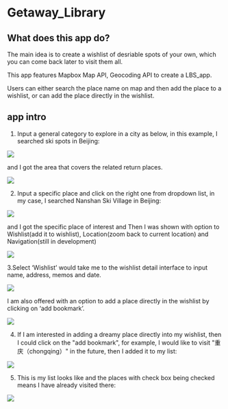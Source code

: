 # Getaway_Library

## What does this app do?

The main idea is to create a wishlist of desriable spots of your own, which you can come back later to visit them all.

This app features Mapbox Map API, Geocoding API to create a LBS_app.

Users can either search the place name on map and then add the place to a wishlist, or can add the place directly in the wishlist.

## app intro

1. Input a general category to explore in a city as below, in this example, I searched ski spots in Beijing:

![](https://github.com/AlisonGou/Getaway_Library/blob/wishlist/location/screenshot/generalsearch.png)

and I got the area that covers the related return places.

![](https://github.com/AlisonGou/Getaway_Library/blob/wishlist/location/screenshot/generalsearchreturn.png)

2. Input a specific place and click on the right one from dropdown list, in my case, I searched Nanshan Ski Village in Beijing:

![](https://github.com/AlisonGou/Getaway_Library/blob/wishlist/location/screenshot/specificsearch.png)

and I got the specific place of interest and Then I was shown with option to Wishlist(add it to wishlist), Location(zoom back to current location) and Navigation(still in development)

![](https://github.com/AlisonGou/Getaway_Library/blob/wishlist/location/screenshot/specificsearchreturn.png)

3.Select ‘Wishlist’ would take me to the wishlist detail interface to input name, address, memos and date.

![](https://github.com/AlisonGou/Getaway_Library/blob/wishlist/location/screenshot/placedetail.png)

I am also offered with an option to add a place directly in the wishlist by clicking on ‘add bookmark’.

![](https://github.com/AlisonGou/Getaway_Library/blob/wishlist/location/screenshot/wishlistmenu.png)

4. If I am interested in adding a dreamy place directly into my wishlist, then I could click on the "add bookmark", for example,
I would like to visit "重庆（chongqing）" in the future, then I added it to my list:

![](https://github.com/AlisonGou/Getaway_Library/blob/wishlist/location/screenshot/addplace.png)

5. This is my list looks like and the places with check box being checked means I have already visited there:

![](https://github.com/AlisonGou/Getaway_Library/blob/wishlist/location/screenshot/wishlist.png)